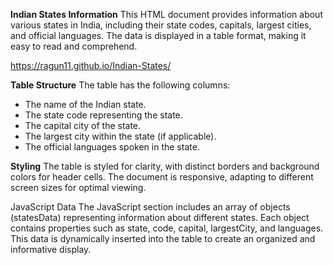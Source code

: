 **Indian States Information**
This HTML document provides information about various states in India, including their state codes, capitals, largest cities, and official languages. The data is displayed in a table format, making it easy to read and comprehend.

https://ragun11.github.io/Indian-States/

**Table Structure**
The table has the following columns:

- The name of the Indian state.
- The state code representing the state.
- The capital city of the state.
- The largest city within the state (if applicable).
- The official languages spoken in the state.

**Styling**
The table is styled for clarity, with distinct borders and background colors for header cells. The document is responsive, adapting to different screen sizes for optimal viewing.

JavaScript Data
The JavaScript section includes an array of objects (statesData) representing information about different states. Each object 
contains properties such as state, code, capital, largestCity, and languages. This data is dynamically inserted into the table to create an organized and informative display.
